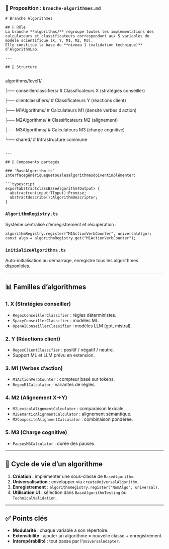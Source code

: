 ### 📄 Proposition : `branche-algorithmes.md`

<pre class="overflow-visible!" data-start="839" data-end="1163"><div class="contain-inline-size rounded-2xl relative bg-token-sidebar-surface-primary"><div class="sticky top-9"><div class="absolute end-0 bottom-0 flex h-9 items-center pe-2"><div class="bg-token-bg-elevated-secondary text-token-text-secondary flex items-center gap-4 rounded-sm px-2 font-sans text-xs"></div></div></div><div class="overflow-y-auto p-4" dir="ltr"><code class="whitespace-pre! language-markdown"><span><span># Branche Algorithmes</span><span>

</span><span>## 🎯 Rôle</span><span>
La branche </span><span>**algorithms/**</span><span> regroupe toutes les implémentations des calculateurs et classificateurs correspondant aux 5 variables du modèle scientifique (X, Y, M1, M2, M3).  
Elle constitue la base du </span><span>**niveau 1 (validation technique)**</span><span> d’AlgorithmLab.

---

</span><span>## 📂 Structure</span><span>

</span></span></code></div></div></pre>

algorithms/level1/

├── conseillerclassifiers/   # Classificateurs X (stratégies conseiller)

├── clientclassifiers/       # Classificateurs Y (réactions client)

├── M1Algorithms/            # Calculateurs M1 (densité verbes d’action)

├── M2Algorithms/            # Classificateurs M2 (alignement)

├── M3Algorithms/            # Calculateurs M3 (charge cognitive)

└── shared/                  # Infrastructure commune

<pre class="overflow-visible!" data-start="1580" data-end="1875"><div class="contain-inline-size rounded-2xl relative bg-token-sidebar-surface-primary"><div class="sticky top-9"><div class="absolute end-0 bottom-0 flex h-9 items-center pe-2"><div class="bg-token-bg-elevated-secondary text-token-text-secondary flex items-center gap-4 rounded-sm px-2 font-sans text-xs"></div></div></div><div class="overflow-y-auto p-4" dir="ltr"><code class="whitespace-pre!"><span><span>
---

</span><span>## 🔧 Composants partagés</span><span>

</span><span>### `BaseAlgorithm.ts`</span><span>
</span><span>Interface</span><span></span><span>générique</span><span></span><span>que</span><span></span><span>tous</span><span></span><span>les</span><span></span><span>algorithmes</span><span></span><span>doivent</span><span></span><span>implémenter</span><span></span><span>:</span><span>

</span><span>```typescript</span><span>
</span><span>export</span><span></span><span>abstract</span><span></span><span>class</span><span></span><span>BaseAlgorithm<TInput,</span><span></span><span>TOutput></span><span> {
  </span><span>abstract</span><span></span><span>run(input:</span><span></span><span>TInput):</span><span></span><span>Promise<TOutput>;</span><span>
  </span><span>abstract</span><span></span><span>describe():</span><span></span><span>AlgorithmDescriptor;</span><span>
}
</span></span></code></div></div></pre>

### `AlgorithmRegistry.ts`

Système centralisé d’enregistrement et récupération :

<pre class="overflow-visible!" data-start="1959" data-end="2101"><div class="contain-inline-size rounded-2xl relative bg-token-sidebar-surface-primary"><div class="sticky top-9"><div class="absolute end-0 bottom-0 flex h-9 items-center pe-2"><div class="bg-token-bg-elevated-secondary text-token-text-secondary flex items-center gap-4 rounded-sm px-2 font-sans text-xs"></div></div></div><div class="overflow-y-auto p-4" dir="ltr"><code class="whitespace-pre! language-typescript"><span><span>algorithmRegistry.</span><span>register</span><span>(</span><span>"M1ActionVerbCounter"</span><span>, universalAlgo);
</span><span>const</span><span> algo = algorithmRegistry.</span><span>get</span><span>(</span><span>"M1ActionVerbCounter"</span><span>);
</span></span></code></div></div></pre>

### `initializeAlgorithms.ts`

Auto-initialisation au démarrage, enregistre tous les algorithmes disponibles.

---

## 📊 Familles d’algorithmes

### 1. X (Stratégies conseiller)

* `RegexConseillerClassifier` : règles déterministes.
* `SpacyConseillerClassifier` : modèles ML.
* `OpenAIConseillerClassifier` : modèles LLM (gpt, mistral).

### 2. Y (Réactions client)

* `RegexClientClassifier` : positif / négatif / neutre.
* Support ML et LLM prévu en extension.

### 3. M1 (Verbes d’action)

* `M1ActionVerbCounter` : compteur basé sur tokens.
* `RegexM1Calculator` : variantes de règles.

### 4. M2 (Alignement X→Y)

* `M2LexicalAlignmentCalculator` : comparaison lexicale.
* `M2SemanticAlignmentCalculator` : alignement sémantique.
* `M2CompositeAlignmentCalculator` : combinaison pondérée.

### 5. M3 (Charge cognitive)

* `PausesM3Calculator` : durée des pauses.

---

## 🔄 Cycle de vie d’un algorithme

1. **Création** : implémenter une sous-classe de `BaseAlgorithm`.
2. **Universalisation** : envelopper via `createUniversalAlgorithm`.
3. **Enregistrement** : `algorithmRegistry.register("NomAlgo", universal)`.
4. **Utilisation UI** : sélection dans `BaseAlgorithmTesting` ou `TechnicalValidation`.

---

## ✅ Points clés

* **Modularité** : chaque variable a son répertoire.
* **Extensibilité** : ajouter un algorithme = nouvelle classe + enregistrement.
* **Interopérabilité** : tout passe par l’`UniversalAdapter`.
